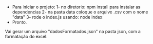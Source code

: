 - Para iniciar o projeto:
1- no diretorio: npm install para instalar as dependencias
2- na pasta data coloque o arquivo .csv com o nome "data"
3- rode o index.js usando: node index
- Pronto.

Vai gerar um arquivo "dadosFormatados.json" na pasta json, com a formatação do excel.